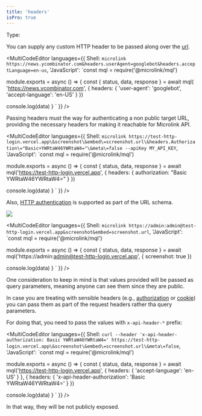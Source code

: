 ```yaml
---
title: 'headers'
isPro: true
--- 
```


Type: <Type children='<object>'/>

You can supply any custom HTTP header to be passed along over the [url](/docs/api/parameters/url).

<MultiCodeEditor languages={{
  Shell: `microlink https://news.ycombinator.com&headers.userAgent=googlebot&headers.acceptLanguage=en-us`,
  'JavaScript': `const mql = require('@microlink/mql')
 
module.exports = async () => {
  const { status, data, response } = await mql(
    'https://news.ycombinator.com', { 
      headers: {
        'user-agent': 'googlebot',
        'accept-language': 'en-US'
      }
  })
 
 console.log(data)
}
  `
  }} 
/>

Passing headers must the way for authenticating a non public target URL, providing the necessary headers for making it reachable for Microlink API.

<MultiCodeEditor languages={{
  Shell: `microlink https://test-http-login.vercel.app\&screenshot\&embed\=screenshot.url\&headers.Authorization\="Basic+YWRtaW46YWRtaW4="\&meta\=false --apiKey MY_API_KEY`,
  'JavaScript': `const mql = require('@microlink/mql')
 
module.exports = async () => {
  const { status, data, response } = await mql('https://test-http-login.vercel.app', {
    headers: {
      authorization: "Basic YWRtaW46YWRtaW4="
    }
  })
 
 console.log(data)
}
  `
  }} 
/>


Also, [HTTP authentication](https://developer.mozilla.org/en-US/docs/Web/HTTP/Authentication) is supported as part of the URL schema.

![](https://api.microlink.io/?url=https%3A%2F%2Fadmin%3Aadmin%40test-http-login.vercel.app%2F&screenshot=&embed=screenshot.url)

<MultiCodeEditor languages={{
  Shell: `microlink https://admin:admin@test-http-login.vercel.app&screenshot&embed=screenshot.url`,
  'JavaScript': `const mql = require('@microlink/mql')
 
module.exports = async () => {
  const { status, data, response } = await mql('https://admin:admin@test-http-login.vercel.app', {
    screenshot: true
  })
 
 console.log(data)
}
  `
  }} 
/>

One consideration to keep in mind is that values provided will be passed as query parameters, meaning anyone can see them since they are public.

In case you are treating with sensible headers (e.g., [authorization](https://developer.mozilla.org/en-US/docs/Web/HTTP/Headers/Authorization) or [cookie](https://developer.mozilla.org/en-US/docs/Web/HTTP/Headers/Cookie)) you can pass them as part of the request headers rather tha query parameters.

For doing that, you need to pass the values with `x-api-header-*` prefix:

<MultiCodeEditor languages={{
  Shell: `curl --header 'x-api-header-authorization: Basic YWRtaW46YWRtaW4=' https://test-http-login.vercel.app\&screenshot\&embed\=screenshot.url\&meta\=false`,
  'JavaScript': `const mql = require('@microlink/mql')
 
module.exports = async () => {
  const { status, data, response } = await mql('https://test-http-login.vercel.app', {
    headers: {
      'accept-language': 'en-US'
    }
  }, {
    headers: {
      'x-api-header-authorization': 'Basic YWRtaW46YWRtaW4='
    }
  })
 
 console.log(data)
}
  `
  }} 
/>

In that way, they will be not publicly exposed.
